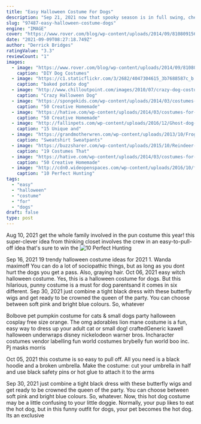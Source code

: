 ```yaml
---
title: "Easy Halloween Costume For Dogs"
description: "Sep 21, 2021 now that spooky season is in full swing, chewy is making it easier than ever to find the perfect halloween costume for your pet. If youre on the hunt for the costume that will best suit your"
slug: "97487-easy-halloween-costume-dogs"
engine: "IMAGE"
cover: "https://www.rover.com/blog/wp-content/uploads/2014/09/8108091568_5b72564dfa_o.jpg"
date: "2021-09-09T08:27:18.749Z"
author: "Derrick Bridges"
ratingValue: "3.3"
reviewCount: "1"
images:
  - image: "https://www.rover.com/blog/wp-content/uploads/2014/09/8108091568_5b72564dfa_o.jpg"
    caption: "DIY Dog Costumes"
  - image: "https://c1.staticflickr.com/3/2682/4047304615_3b7688587c_b.jpg"
    caption: "baked potato dog"
  - image: "http://www.chilloutpoint.com/images/2010/07/crazy-dog-costume-ideas/crazy-dog-costume-ideas-38.jpg"
    caption: "Crazy Halloween Dog"
  - image: "https://spongekids.com/wp-content/uploads/2014/03/costumes-for-kids/40-wood-grain-dress.jpg"
    caption: "50 Creative Homemade"
  - image: "https://hative.com/wp-content/uploads/2014/03/costumes-for-kids/56-rollhead-toilet-paper-wig.jpg"
    caption: "50 Creative Homemade"
  - image: "http://fallinpets.com/wp-content/uploads/2016/12/Ghost-dog-costume.jpg"
    caption: "15 Unique and"
  - image: "https://grandmotherwren.com/wp-content/uploads/2013/10/Froggy_Costume.jpg"
    caption: "Sweatshirt Sweatpants"
  - image: "https://buzzsharer.com/wp-content/uploads/2015/10/Reindeer-costume.jpg"
    caption: "19 Costumes That"
  - image: "https://hative.com/wp-content/uploads/2014/03/costumes-for-kids/37-little-mummies-kid-costume.jpg"
    caption: "50 Creative Homemade"
  - image: "http://cdn0.wideopenspaces.com/wp-content/uploads/2016/10/field-dressed-deer-halloween-costume.jpg"
    caption: "10 Perfect Hunting"
tags:
  - "easy"
  - "halloween"
  - "costume"
  - "for"
  - "dogs"
draft: false
type: post
---
```


Aug 10, 2021 get the whole family involved in the pun costume this year! this super-clever idea from thinking closet involves the crew in an easy-to-pull-off idea that's sure to win the
![10 Perfect Hunting](http://cdn0.wideopenspaces.com/wp-content/uploads/2016/10/field-dressed-deer-halloween-costume.jpg "10 Perfect Hunting")

Sep 16, 2021 19 trendy halloween costume ideas for 2021 1. Wanda maximoff  You can do a lot of sociopathic things, but as long as you dont hurt the dogs you get a pass. Also, graying hair. Oct 06, 2021 easy witch halloween costume.  Yes, this is a halloween costume for dogs. But this hilarious, punny costume is a must for dog parentsand it comes in six different. Sep 30, 2021 just combine a tight black dress with these butterfly wigs and get ready to be crowned the queen of the party. You can choose between soft pink and bright blue colours. So, whatever
<!--inArticleAds-->

<!--galleryOne-->

Bolbove pet pumpkin costume for cats & small dogs party halloween cosplay free size orange.  The omg adorables lion mane costume is a fun, easy way to dress up your adult cat or small dog! craftedGeneric kawell halloween underwraps disney nickelodeon warner bros. Incharacter costumes vendor labelling fun world costumes brybelly fun world boo inc. Pj masks morris
<!--inArticleAds-->

<!--galleryTwo-->

Oct 05, 2021 this costume is so easy to pull off. All you need is a black hoodie and a broken umbrella. Make the costume: cut your umbrella in half and use black safety pins or hot glue to attach it to the arms
<!--galleryThree-->

Sep 30, 2021 just combine a tight black dress with these butterfly wigs and get ready to be crowned the queen of the party. You can choose between soft pink and bright blue colours. So, whatever. Now, this hot dog costume may be a little confusing to your little doggie. Normally, your pup likes to eat the hot dog, but in this funny outfit for dogs, your pet becomes the hot dog. Its an exclusive